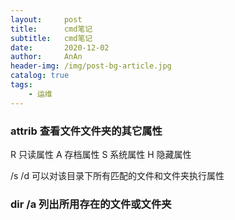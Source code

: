 ```yaml
---
layout:     post
title:      cmd笔记
subtitle:   cmd笔记
date:       2020-12-02
author:     AnAn
header-img: /img/post-bg-article.jpg
catalog: true
tags:
    - 运维
---
```


### attrib 查看文件文件夹的其它属性
R 只读属性
A 存档属性
S 系统属性
H 隐藏属性

/s /d 可以对该目录下所有匹配的文件和文件夹执行属性

### dir /a 列出所用存在的文件或文件夹